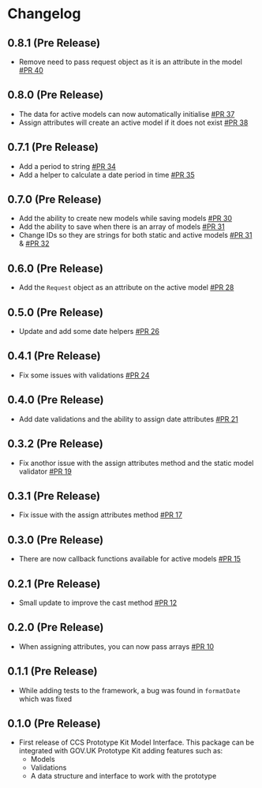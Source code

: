 # Changelog

## 0.8.1 (Pre Release)
  - Remove need to pass request object as it is an attribute in the model [#PR 40](https://github.com/tim-s-ccs/ccs-prototype-kit-model-interface/pull/40)

## 0.8.0 (Pre Release)
  - The data for active models can now automatically initialise [#PR 37](https://github.com/tim-s-ccs/ccs-prototype-kit-model-interface/pull/37)
  - Assign attributes will create an active model if it does not exist [#PR 38](https://github.com/tim-s-ccs/ccs-prototype-kit-model-interface/pull/38)

## 0.7.1 (Pre Release)
  - Add a period to string [#PR 34](https://github.com/tim-s-ccs/ccs-prototype-kit-model-interface/pull/34)
  - Add a helper to calculate a date period in time  [#PR 35](https://github.com/tim-s-ccs/ccs-prototype-kit-model-interface/pull/35)

## 0.7.0 (Pre Release)
  - Add the ability to create new models while saving models [#PR 30](https://github.com/tim-s-ccs/ccs-prototype-kit-model-interface/pull/30)
  - Add the ability to save when there is an array of models [#PR 31](https://github.com/tim-s-ccs/ccs-prototype-kit-model-interface/pull/31)
  - Change IDs so they are strings for both static and active models [#PR 31](https://github.com/tim-s-ccs/ccs-prototype-kit-model-interface/pull/31) & [#PR 32](https://github.com/tim-s-ccs/ccs-prototype-kit-model-interface/pull/32)

## 0.6.0 (Pre Release)
  - Add the `Request` object as an attribute on the active model [#PR 28](https://github.com/tim-s-ccs/ccs-prototype-kit-model-interface/pull/28)

## 0.5.0 (Pre Release)
  - Update and add some date helpers [#PR 26](https://github.com/tim-s-ccs/ccs-prototype-kit-model-interface/pull/26)

## 0.4.1 (Pre Release)
  - Fix some issues with validations [#PR 24](https://github.com/tim-s-ccs/ccs-prototype-kit-model-interface/pull/24)

## 0.4.0 (Pre Release)
  - Add date validations and the ability to assign date attributes [#PR 21](https://github.com/tim-s-ccs/ccs-prototype-kit-model-interface/pull/21)

## 0.3.2 (Pre Release)
  - Fix anothor issue with the assign attributes method and the static model validator [#PR 19](https://github.com/tim-s-ccs/ccs-prototype-kit-model-interface/pull/19)

## 0.3.1 (Pre Release)
  - Fix issue with the assign attributes method [#PR 17](https://github.com/tim-s-ccs/ccs-prototype-kit-model-interface/pull/17)

## 0.3.0 (Pre Release)
  - There are now callback functions available for active models [#PR 15](https://github.com/tim-s-ccs/ccs-prototype-kit-model-interface/pull/15)

## 0.2.1 (Pre Release)
  - Small update to improve the cast method [#PR 12](https://github.com/tim-s-ccs/ccs-prototype-kit-model-interface/pull/12)

## 0.2.0 (Pre Release)
  - When assigning attributes, you can now pass arrays [#PR 10](https://github.com/tim-s-ccs/ccs-prototype-kit-model-interface/pull/10)

## 0.1.1 (Pre Release)
  - While adding tests to the framework, a bug was found in `formatDate` which was fixed
## 0.1.0 (Pre Release)
  - First release of CCS Prototype Kit Model Interface.
    This package can be integrated with GOV.UK Prototype Kit adding features such as:
    - Models
    - Validations
    - A data structure and interface to work with the prototype
